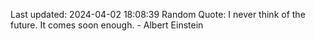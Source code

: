 Last updated: 2024-04-02 18:08:39
Random Quote: I never think of the future. It comes soon enough. - Albert Einstein